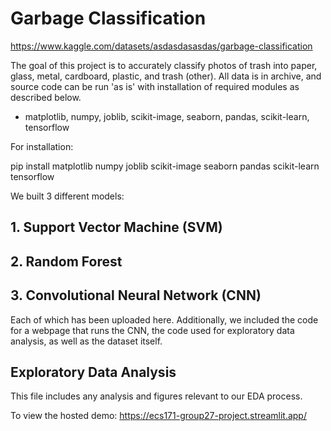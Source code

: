 # Garbage Classification 
https://www.kaggle.com/datasets/asdasdasasdas/garbage-classification

The goal of this project is to accurately classify photos of trash into paper, glass, metal, cardboard, plastic, and trash (other).
All data is in archive, and source code can be run 'as is' with installation of required modules as described below. 
- matplotlib, numpy, joblib, scikit-image, seaborn, pandas, scikit-learn, tensorflow
  
For installation:

pip install matplotlib numpy joblib scikit-image seaborn pandas scikit-learn tensorflow


We built 3 different models:
## 1. Support Vector Machine (SVM)
## 2. Random Forest
## 3. Convolutional Neural Network (CNN)
Each of which has been uploaded here. Additionally, we included the code for a webpage that runs the CNN, the code used for exploratory data analysis, as well as the dataset itself. 
## Exploratory Data Analysis
This file includes any analysis and figures relevant to our EDA process. 

To view the hosted demo: https://ecs171-group27-project.streamlit.app/
